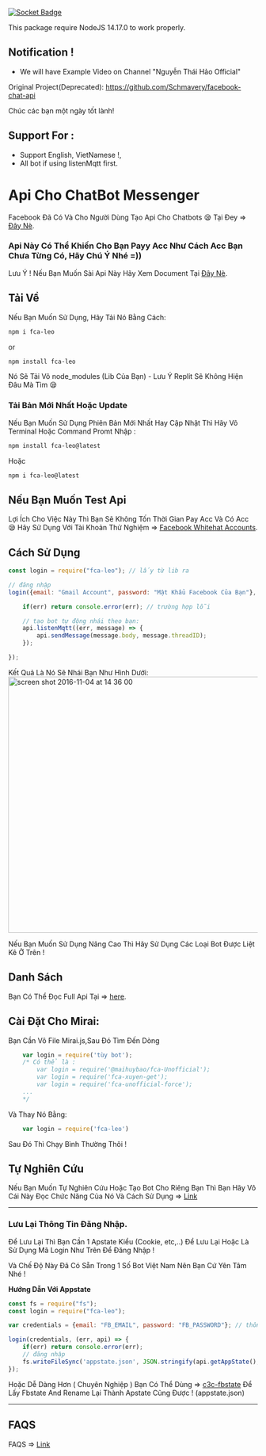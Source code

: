 
[![Socket Badge](https://socket.dev/api/badge/npm/package/fca-leo)](https://socket.dev/npm/package/fca-leo)

This package require NodeJS 14.17.0 to work properly.

## Notification !

+ We will have Example Video on Channel "Nguyễn Thái Hảo Official"

Original Project(Deprecated): https://github.com/Schmavery/facebook-chat-api

Chúc các bạn một ngày tốt lành!


## Support For : 

+ Support English, VietNamese !,
+ All bot if using listenMqtt first.

# Api Cho ChatBot Messenger

Facebook Đã Có Và Cho Người Dùng Tạo Api Cho Chatbots 😪 Tại Đey => [Đây Nè](https://developers.facebook.com/docs/messenger-platform).

### Api Này Có Thể Khiến Cho Bạn Payy Acc Như Cách Acc Bạn Chưa Từng Có, Hãy Chú Ý Nhé =))

Lưu Ý ! Nếu Bạn Muốn Sài Api Này Hãy Xem Document Tại [Đây Nè](https://github.com/Schmavery/facebook-chat-api).

## Tải Về 

Nếu Bạn Muốn Sử Dụng, Hãy Tải Nó Bằng Cách:
```bash
npm i fca-leo
```
or
```bash
npm install fca-leo
```

Nó Sẽ Tải Vô node_modules (Lib Của Bạn) - Lưu Ý Replit Sẽ Không Hiện Đâu Mà Tìm 😪

### Tải Bản Mới Nhất Hoặc Update

Nếu Bạn Muốn Sử Dụng Phiên Bản Mới Nhất Hay Cập Nhật Thì Hãy Vô Terminal Hoặc Command Promt Nhập :
```bash
npm install fca-leo@latest
```
Hoặc
```bash
npm i fca-leo@latest
```

## Nếu Bạn Muốn Test Api 

Lợi Ích Cho Việc Này Thì Bạn Sẽ Không Tốn Thời Gian Pay Acc Và Có Acc 😪
Hãy Sử Dụng Với Tài Khoản Thử Nghiệm => [Facebook Whitehat Accounts](https://www.facebook.com/whitehat/accounts/).

## Cách Sử Dụng

```javascript
const login = require("fca-leo"); // lấy từ lib ra 

// đăng nhập
login({email: "Gmail Account", password: "Mật Khẩu Facebook Của Bạn"}, (err, api) => {

    if(err) return console.error(err); // trường hợp lỗi

    // tạo bot tự động nhái theo bạn:
    api.listenMqtt((err, message) => {
        api.sendMessage(message.body, message.threadID);
    });

});
```

Kết Quả Là Nó Sẽ Nhái Bạn Như Hình Dưới:
<img width="517" alt="screen shot 2016-11-04 at 14 36 00" src="https://cloud.githubusercontent.com/assets/4534692/20023545/f8c24130-a29d-11e6-9ef7-47568bdbc1f2.png">

Nếu Bạn Muốn Sử Dụng Nâng Cao Thì Hãy Sử Dụng Các Loại Bot Được Liệt Kê Ở Trên !

## Danh Sách

Bạn Có Thể Đọc Full Api Tại => [here](DOCS.md).

## Cài Đặt Cho Mirai: 

Bạn Cần Vô File Mirai.js,Sau Đó Tìm Đến Dòng
```js
    var login = require('tùy bot'); 
    /* Có thể là :
        var login = require('@maihuybao/fca-Unofficial');
        var login = require('fca-xuyen-get');
        var login = require('fca-unofficial-force');
    ...   
    */
```

Và Thay Nó Bằng:

```js
    var login = require('fca-leo')
```

Sau Đó Thì Chạy Bình Thường Thôi  !

## Tự Nghiên Cứu

Nếu Bạn Muốn Tự Nghiên Cứu Hoặc Tạo Bot Cho Riêng Bạn Thì Bạn Hãy Vô Cái Này Đọc Chức Năng Của Nó Và Cách Sử Dụng => [Link](https://github.com/Schmavery/facebook-chat-api#Unofficial%20Facebook%20Chat%20API)

------------------------------------

### Lưu Lại Thông Tin Đăng Nhập.

Để Lưu Lại Thì Bạn Cần 1 Apstate Kiểu (Cookie, etc,..) Để Lưu Lại Hoặc Là Sử Dụng Mã Login Như Trên Để Đăng Nhập !

Và Chế Độ Này Đã Có Sẵn Trong 1 Số Bot Việt Nam Nên Bạn Cứ Yên Tâm Nhé !

__Hướng Dẫn Với Appstate__

```js
const fs = require("fs");
const login = require("fca-leo");

var credentials = {email: "FB_EMAIL", password: "FB_PASSWORD"}; // thông tin tk

login(credentials, (err, api) => {
    if(err) return console.error(err);
    // đăng nhập
    fs.writeFileSync('appstate.json', JSON.stringify(api.getAppState(), null,'\t')); //tạo appstate
});
```

Hoặc Dễ Dàng Hơn ( Chuyên Nghiệp ) Bạn Có Thể Dùng => [c3c-fbstate](https://github.com/c3cbot/c3c-fbstate) Để Lấy Fbstate And Rename Lại Thành Apstate Cũng Được ! (appstate.json)

------------------------------------

## FAQS

FAQS => [Link](https://github.com/Schmavery/facebook-chat-api#FAQS)
